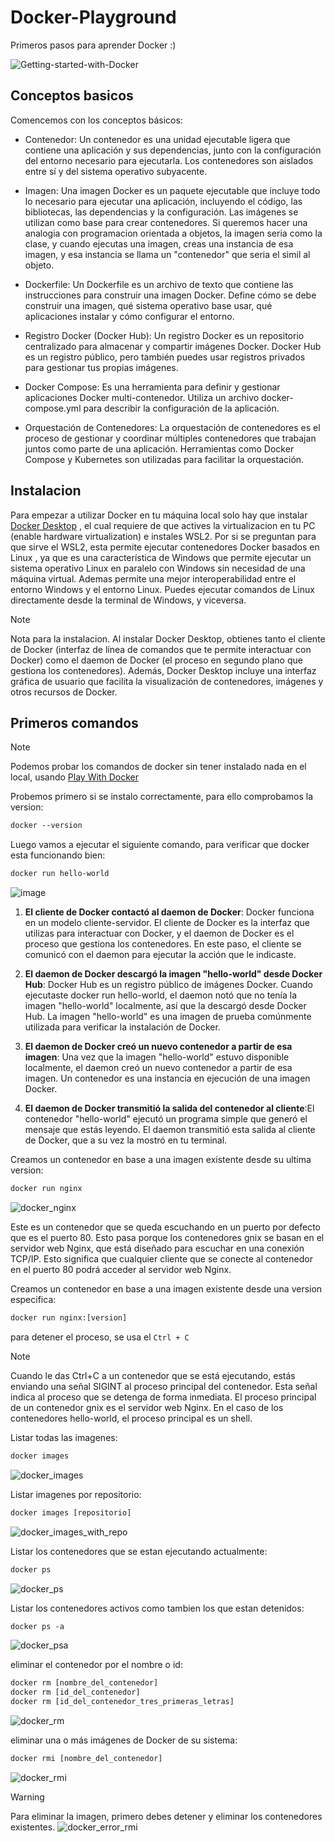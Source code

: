 # Docker-Playground
Primeros pasos para aprender Docker :)

![Getting-started-with-Docker](https://github.com/nakiviar/Docker-Playground/assets/54564415/040eec04-0a58-420a-b206-2446e2d5467d)


## Conceptos basicos

Comencemos con los conceptos básicos:

- Contenedor:
Un contenedor es una unidad ejecutable ligera que contiene una aplicación y sus dependencias, junto con la configuración del entorno necesario para ejecutarla. Los contenedores son aislados entre sí y del sistema operativo subyacente.

- Imagen: 
Una imagen Docker es un paquete ejecutable que incluye todo lo necesario para ejecutar una aplicación, incluyendo el código, las bibliotecas, las dependencias y la configuración. Las imágenes se utilizan como base para crear contenedores. Si queremos hacer una analogia con programacion orientada a objetos, la imagen seria como la clase, y cuando ejecutas una imagen, creas una instancia de esa imagen, y esa instancia se llama un "contenedor" que seria el simil al objeto.

- Dockerfile:
Un Dockerfile es un archivo de texto que contiene las instrucciones para construir una imagen Docker. Define cómo se debe construir una imagen, qué sistema operativo base usar, qué aplicaciones instalar y cómo configurar el entorno.

- Registro Docker (Docker Hub):
Un registro Docker es un repositorio centralizado para almacenar y compartir imágenes Docker. Docker Hub es un registro público, pero también puedes usar registros privados para gestionar tus propias imágenes.

- Docker Compose:
Es una herramienta para definir y gestionar aplicaciones Docker multi-contenedor. Utiliza un archivo docker-compose.yml para describir la configuración de la aplicación.

- Orquestación de Contenedores:
La orquestación de contenedores es el proceso de gestionar y coordinar múltiples contenedores que trabajan juntos como parte de una aplicación. Herramientas como Docker Compose y Kubernetes son utilizadas para facilitar la orquestación.

## Instalacion

Para empezar a utilizar Docker en tu máquina local solo hay que instalar [Docker Desktop](https://docs.docker.com/desktop/install/windows-install/) , el cual requiere de que actives la virtualizacion en tu PC (enable hardware virtualization) e instales WSL2. Por si se preguntan para que sirve el WSL2, esta permite ejecutar contenedores Docker basados en Linux , ya que es una característica de Windows que permite ejecutar un sistema operativo Linux en paralelo con Windows sin necesidad de una máquina virtual.
Ademas permite una mejor interoperabilidad entre el entorno Windows y el entorno Linux. Puedes ejecutar comandos de Linux directamente desde la terminal de Windows, y viceversa.

> [!NOTE]
> Nota para la instalacion. Al instalar Docker Desktop, obtienes tanto el cliente de Docker (interfaz de línea de comandos que te permite interactuar con Docker) como el daemon de Docker (el proceso en segundo plano que gestiona los contenedores). Además, Docker Desktop incluye una interfaz gráfica de usuario que facilita la visualización de contenedores, imágenes y otros recursos de Docker.

## Primeros comandos

> [!NOTE]
> Podemos probar los comandos de docker sin tener instalado nada en el local, usando [Play With Docker](https://labs.play-with-docker.com/)

Probemos primero si se instalo correctamente, para ello comprobamos la version:
```diff
docker --version
```
Luego vamos a ejecutar el siguiente comando, para verificar que docker esta funcionando bien:

```diff
docker run hello-world
```
![image](https://github.com/nakiviar/Docker-Playground/assets/54564415/007a1ff2-27fe-4ebb-b019-fa834b2975cc)


1. **El cliente de Docker contactó al daemon de Docker**: Docker funciona en un modelo cliente-servidor. El cliente de Docker es la interfaz que utilizas para interactuar con Docker, y el daemon de Docker es el proceso que gestiona los contenedores. En este paso, el cliente se comunicó con el daemon para ejecutar la acción que le indicaste.

2. **El daemon de Docker descargó la imagen "hello-world" desde Docker Hub**: Docker Hub es un registro público de imágenes Docker. Cuando ejecutaste docker run hello-world, el daemon notó que no tenía la imagen "hello-world" localmente, así que la descargó desde Docker Hub. La imagen "hello-world" es una imagen de prueba comúnmente utilizada para verificar la instalación de Docker.

3. **El daemon de Docker creó un nuevo contenedor a partir de esa imagen**: Una vez que la imagen "hello-world" estuvo disponible localmente, el daemon creó un nuevo contenedor a partir de esa imagen. Un contenedor es una instancia en ejecución de una imagen Docker.

4. **El daemon de Docker transmitió la salida del contenedor al cliente**:El contenedor "hello-world" ejecutó un programa simple que generó el mensaje que estás leyendo. El daemon transmitió esta salida al cliente de Docker, que a su vez la mostró en tu terminal.

Creamos un contenedor en base a una imagen existente desde su ultima version:
```diff
docker run nginx
```
![docker_nginx](https://github.com/nakiviar/Docker-Playground/assets/54564415/cc00e9e1-5135-4640-8321-bc14b263bd2b)

Este es un contenedor que se queda escuchando en un puerto por defecto que es el puerto 80. Esto pasa porque los contenedores gnix  se basan en el servidor web Nginx, que está diseñado para escuchar en una conexión TCP/IP. Esto significa que cualquier cliente que se conecte al contenedor en el puerto 80 podrá acceder al servidor web Nginx.

Creamos un contenedor en base a una imagen existente desde una version especifica:
```diff
docker run nginx:[version]
```
para detener el proceso, se usa el ```Ctrl + C```

> [!NOTE]
> Cuando le das Ctrl+C a un contenedor que se está ejecutando, estás enviando una señal SIGINT al proceso principal del contenedor. Esta señal indica al proceso que se detenga de forma inmediata.
> El proceso principal de un contenedor gnix es el servidor web Nginx. 
> En el caso de los contenedores hello-world, el proceso principal es un shell.


Listar todas las imagenes:
```diff
docker images
```
![docker_images](https://github.com/nakiviar/Docker-Playground/assets/54564415/4a34d50d-ee60-4f8b-aa5e-90982218408c)

Listar imagenes por repositorio:
```diff
docker images [repositorio]
```
![docker_images_with_repo](https://github.com/nakiviar/Docker-Playground/assets/54564415/a424cad0-1b05-41eb-b504-1226b5813fe7)

Listar los contenedores que se estan ejecutando actualmente:
```diff
docker ps
```
![docker_ps](https://github.com/nakiviar/Docker-Playground/assets/54564415/95134415-ec28-49f6-80f1-ba57b4a6ac31)

Listar los contenedores activos como tambien los que estan detenidos:
```diff
docker ps -a
```
![docker_psa](https://github.com/nakiviar/Docker-Playground/assets/54564415/68b825f6-2cc9-47dd-ac04-5d37c202f2fa)

eliminar el contenedor por el nombre o id:
 
```diff
docker rm [nombre_del_contenedor]
docker rm [id_del_contenedor]
docker rm [id_del_contenedor_tres_primeras_letras]
```
![docker_rm](https://github.com/nakiviar/Docker-Playground/assets/54564415/05344ac1-5492-4cf0-98f9-1004bc131cf0)

eliminar una o más imágenes de Docker de su sistema:

```diff
docker rmi [nombre_del_contenedor]
```
![docker_rmi](https://github.com/nakiviar/Docker-Playground/assets/54564415/683829e9-c03f-43fd-a04a-be6ef44d4cc0)

> [!WARNING]
> Para eliminar la imagen, primero debes detener y eliminar los contenedores existentes.
> ![docker_error_rmi](https://github.com/nakiviar/Docker-Playground/assets/54564415/fc10a925-5527-4753-b8eb-286e967beb4f)
